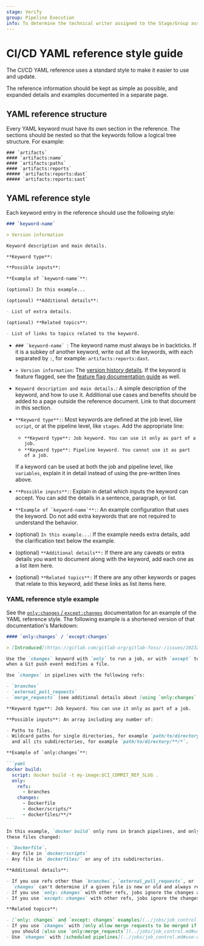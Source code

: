 ```yaml
---
stage: Verify
group: Pipeline Execution
info: To determine the technical writer assigned to the Stage/Group associated with this page, see https://about.gitlab.com/handbook/engineering/ux/technical-writing/#assignments
---
```


# CI/CD YAML reference style guide

The CI/CD YAML reference uses a standard style to make it easier to use and update.

The reference information should be kept as simple as possible, and expanded details
and examples documented in a separate page.

## YAML reference structure

Every YAML keyword must have its own section in the reference. The sections should
be nested so that the keywords follow a logical tree structure. For example:

```plaintext
### `artifacts`
#### `artifacts:name`
#### `artifacts:paths`
#### `artifacts:reports`
##### `artifacts:reports:dast`
##### `artifacts:reports:sast`
```

## YAML reference style

Each keyword entry in the reference should use the following style:

````markdown
### `keyword-name`

> Version information

Keyword description and main details.

**Keyword type**:

**Possible inputs**:

**Example of `keyword-name`**:

(optional) In this example...

(optional) **Additional details**:

- List of extra details.

(optional) **Related topics**:

- List of links to topics related to the keyword.
````

- ``### `keyword-name` ``: The keyword name must always be in backticks.
  If it is a subkey of another keyword, write out all the keywords, with each separated
  by `:`, for example: `artifacts:reports:dast`.

- ``> Version information``: The [version history details](../documentation/styleguide/index.md#version-text-in-the-version-history).
  If the keyword is feature flagged, see the [feature flag documentation guide](../documentation/feature_flags.md)
  as well.

- `Keyword description and main details.`: A simple description of the keyword, and
  how to use it. Additional use cases and benefits should be added to a page outside
  the reference document. Link to that document in this section.

- `**Keyword type**:`: Most keywords are defined at the job level, like `script`,
  or at the pipeline level, like `stages`. Add the appropriate line:

  - `**Keyword type**: Job keyword. You can use it only as part of a job.`
  - `**Keyword type**: Pipeline keyword. You cannot use it as part of a job.`

  If a keyword can be used at both the job and pipeline level, like `variables`,
  explain it in detail instead of using the pre-written lines above.

- `**Possible inputs**:`: Explain in detail which inputs the keyword can accept.
  You can add the details in a sentence, paragraph, or list.

- ``**Example of `keyword-name`**:``: An example configuration that uses the keyword.
  Do not add extra keywords that are not required to understand the behavior.

- (optional) `In this example...`: If the example needs extra details,
  add the clarification text below the example.

- (optional) `**Additional details**:` If there are any caveats or extra details you
  want to document along with the keyword, add each one as a list item here.

- (optional) `**Related topics**:` If there are any other keywords or pages that
  relate to this keyword, add these links as list items here.

### YAML reference style example

See the [`only:changes` / `except:changes`](../../ci/yaml/README.md#onlychanges--exceptchanges)
documentation for an example of the YAML reference style. The following example is a
shortened version of that documentation's Markdown:

````markdown
#### `only:changes` / `except:changes`

> [Introduced](https://gitlab.com/gitlab-org/gitlab-foss/-/issues/19232) in GitLab 11.4.

Use the `changes` keyword with `only` to run a job, or with `except` to skip a job,
when a Git push event modifies a file.

Use `changes` in pipelines with the following refs:

- `branches`
- `external_pull_requests`
- `merge_requests` (see additional details about [using `only:changes` with pipelines for merge requests](../jobs/job_control.md#use-onlychanges-with-pipelines-for-merge-requests))

**Keyword type**: Job keyword. You can use it only as part of a job.

**Possible inputs**: An array including any number of:

- Paths to files.
- Wildcard paths for single directories, for example `path/to/directory/*`, or a directory
  and all its subdirectories, for example `path/to/directory/**/*`.

**Example of `only:changes`**:

```yaml
docker build:
  script: docker build -t my-image:$CI_COMMIT_REF_SLUG .
  only:
    refs:
      - branches
    changes:
      - Dockerfile
      - docker/scripts/*
      - dockerfiles/**/*
```

In this example, `docker build` only runs in branch pipelines, and only if at least one of
these files changed:

- `Dockerfile`.
- Any file in `docker/scripts`
- Any file in `dockerfiles/` or any of its subdirectories.

**Additional details**:

- If you use refs other than `branches`, `external_pull_requests`, or `merge_requests`,
  `changes` can't determine if a given file is new or old and always returns `true`.
- If you use `only: changes` with other refs, jobs ignore the changes and always run.
- If you use `except: changes` with other refs, jobs ignore the changes and never run.

**Related topics**:

- [`only: changes` and `except: changes` examples](../jobs/job_control.md#onlychanges--exceptchanges-examples).
- If you use `changes` with [only allow merge requests to be merged if the pipeline succeeds](../../user/project/merge_requests/merge_when_pipeline_succeeds.md#only-allow-merge-requests-to-be-merged-if-the-pipeline-succeeds),
  you should [also use `only:merge_requests`](../jobs/job_control.md#use-onlychanges-with-pipelines-for-merge-requests).
- Use `changes` with [scheduled pipelines](../jobs/job_control.md#use-onlychanges-with-scheduled-pipelines).
````
